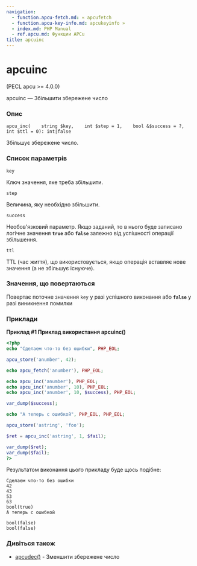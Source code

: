 ```yaml
---
navigation:
  - function.apcu-fetch.md: « apcufetch
  - function.apcu-key-info.md: apcukeyinfo »
  - index.md: PHP Manual
  - ref.apcu.md: Функции APCu
title: apcuinc
---
```

# apcuinc

(PECL apcu >= 4.0.0)

apcuinc — Збільшити збережене число

### Опис

```methodsynopsis
apcu_inc(    string $key,    int $step = 1,    bool &$success = ?,    int $ttl = 0): int|false
```

Збільшує збережене число.

### Список параметрів

`key`

Ключ значення, яке треба збільшити.

`step`

Величина, яку необхідно збільшити.

`success`

Необов'язковий параметр. Якщо заданий, то в нього буде записано логічне значення **`true`** або **`false`** залежно від успішності операції збільшення.

`ttl`

TTL (час життя), що використовується, якщо операція вставляє нове значення (а не збільшує існуюче).

### Значення, що повертаються

Повертає поточне значення `key` у разі успішного виконання або **`false`** у разі виникнення помилки

### Приклади

**Приклад #1 Приклад використання **apcuinc()****

```php
<?php
echo "Сделаем что-то без ошибки", PHP_EOL;

apcu_store('anumber', 42);

echo apcu_fetch('anumber'), PHP_EOL;

echo apcu_inc('anumber'), PHP_EOL;
echo apcu_inc('anumber', 10), PHP_EOL;
echo apcu_inc('anumber', 10, $success), PHP_EOL;

var_dump($success);

echo "А теперь с ошибкой", PHP_EOL, PHP_EOL;

apcu_store('astring', 'foo');

$ret = apcu_inc('astring', 1, $fail);

var_dump($ret);
var_dump($fail);
?>
```

Результатом виконання цього прикладу буде щось подібне:

```
Сделаем что-то без ошибки
42
43
53
63
bool(true)
А теперь с ошибкой

bool(false)
bool(false)
```

### Дивіться також

-   [apcudec()](function.apcu-dec.md) - Зменшити збережене число
